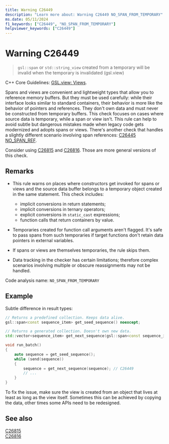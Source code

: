 ```yaml
---
title: Warning C26449
description: "Learn more about: Warning C26449 NO_SPAN_FROM_TEMPORARY"
ms.date: 05/11/2024
f1_keywords: ["C26449", "NO_SPAN_FROM_TEMPORARY"]
helpviewer_keywords: ["C26449"]
---
```

# Warning C26449

> `gsl::span` or `std::string_view` created from a temporary will be invalid when the temporary is invalidated (gsl.view)

C++ Core Guidelines: [GSL.view: Views](https://isocpp.github.io/CppCoreGuidelines/CppCoreGuidelines#SS-views).

Spans and views are convenient and lightweight types that allow you to reference memory buffers. But they must be used carefully: while their interface looks similar to standard containers, their behavior is more like the behavior of pointers and references. They don't own data and must never be constructed from temporary buffers. This check focuses on cases where source data is temporary, while a span or view isn't. This rule can help to avoid subtle but dangerous mistakes made when legacy code gets modernized and adopts spans or views. There's another check that handles a slightly different scenario involving span references: [C26445 NO_SPAN_REF](c26445.md). 

Consider using [C26815](c26815.md) and [C26816](c26816.md). Those are more general versions of this check.

## Remarks

- This rule warns on places where constructors get invoked for spans or views and the source data buffer belongs to a temporary object created in the same statement. This check includes:
  - implicit conversions in return statements;
  - implicit conversions in ternary operators;
  - explicit conversions in `static_cast` expressions;
  - function calls that return containers by value.

- Temporaries created for function call arguments aren't flagged. It's safe to pass spans from such temporaries if target functions don't retain data pointers in external variables.

- If spans or views are themselves temporaries, the rule skips them.

- Data tracking in the checker has certain limitations; therefore complex scenarios involving multiple or obscure reassignments may not be handled.

Code analysis name: `NO_SPAN_FROM_TEMPORARY`

## Example

Subtle difference in result types:

```cpp
// Returns a predefined collection. Keeps data alive.
gsl::span<const sequence_item> get_seed_sequence() noexcept;

// Returns a generated collection. Doesn't own new data.
std::vector<sequence_item> get_next_sequence(gsl::span<const sequence_item>);

void run_batch()
{
    auto sequence = get_seed_sequence();
    while (send(sequence))
    {
        sequence = get_next_sequence(sequence); // C26449
        // ...
    }
}
```

To fix the issue, make sure the view is created from an object that lives at least as long as the view itself. Sometimes this can be achieved by copying the data, other times some APIs need to be redesigned.

## See also
[C26815](c26815.md)\
[C26816](c26816.md)